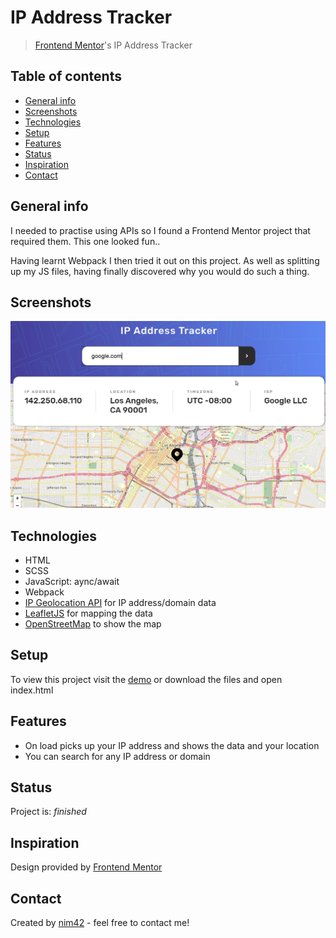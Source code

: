 # IP Address Tracker
> [Frontend Mentor](https://www.frontendmentor.io/)'s IP Address Tracker

## Table of contents
* [General info](#general-info)
* [Screenshots](#screenshots)
* [Technologies](#technologies)
* [Setup](#setup)
* [Features](#features)
* [Status](#status)
* [Inspiration](#inspiration)
* [Contact](#contact)

## General info
I needed to practise using APIs so I found a Frontend Mentor project that required them. This one looked fun..

Having learnt Webpack I then tried it out on this project. As well as splitting up my JS files, having finally discovered why you would do such a thing.

## Screenshots
![Screenshot](https://raw.githubusercontent.com/nicm42/ip-address-tracker/develop/screenshot.png)

## Technologies
* HTML
* SCSS
* JavaScript: aync/await
* Webpack
* [IP Geolocation API](https://geo.ipify.org/) for IP address/domain data
* [LeafletJS](https://leafletjs.com/) for mapping the data
* [OpenStreetMap](https://www.openstreetmap.org/#map=5/54.910/-3.432) to show the map

## Setup
To view this project visit the [demo](https://ipaddresstracker-nm.netlify.app/) or download the files and open index.html

## Features
* On load picks up your IP address and shows the data and your location
* You can search for any IP address or domain

## Status
Project is: _finished_

## Inspiration
Design provided by [Frontend Mentor](https://www.frontendmentor.io/)

## Contact
Created by [nim42](https://www.twitter.com/nicm42) - feel free to contact me!

